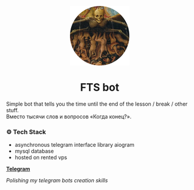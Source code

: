 <div align="center">
    <img src="picture.png" alt="the fucking hell(school time)" width="160"  height="160">
    <h1>FTS bot</h1>
</div>

Simple bot that tells you the time until the end of the lesson / break / other stuff.</br>
Вместо тысячи слов и вопросов «Когда конец?».</br>
<h3> ⚙️ Tech Stack  </h3>
<ul>
    <li>asynchronous telegram interface library aiogram</li>
    <li>mysql database</li>
    <li>hosted on rented vps</li>
</ul>

**[Telegram](https://t.me/fuck_the_school_bot)**


_Polishing my telegram bots creation skills_
